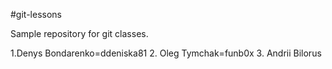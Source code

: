 #git-lessons

Sample repository for git classes.

1.Denys Bondarenko=ddeniska81
2. Oleg Tymchak=funb0x
3. Andrii Bilorus

